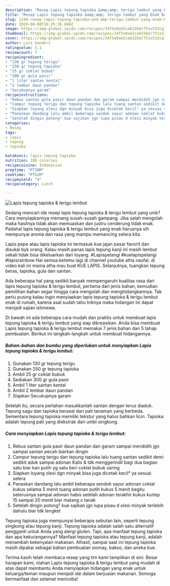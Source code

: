 ```yaml
---
description: "Resep Lapis tepung tapioka &amp;amp; terigu lembut yang Enak Banget"
title: "Resep Lapis tepung tapioka &amp;amp; terigu lembut yang Enak Banget"
slug: 1240-resep-lapis-tepung-tapioka-and-amp-terigu-lembut-yang-enak-banget
date: 2020-08-08T16:25:26.848Z
image: https://img-global.cpcdn.com/recipes/24f5e8a42ca632bd/751x532cq70/lapis-tepung-tapioka-terigu-lembut-foto-resep-utama.jpg
thumbnail: https://img-global.cpcdn.com/recipes/24f5e8a42ca632bd/751x532cq70/lapis-tepung-tapioka-terigu-lembut-foto-resep-utama.jpg
cover: https://img-global.cpcdn.com/recipes/24f5e8a42ca632bd/751x532cq70/lapis-tepung-tapioka-terigu-lembut-foto-resep-utama.jpg
author: Lura Sanders
ratingvalue: 3.1
reviewcount: 7
recipeingredient:
- "130 gr tepung terigu"
- "250 gr tepung tapioka"
- "25 gr coklat bubuk"
- "300 gr gula pasir"
- "1 liter santan kental"
- "2 lembar daun pandan"
- "Secukupnya garam"
recipeinstructions:
- "Rebus santan gula pasir daun pandan dan garam sampai mendidih jgn sampai santan pecah biarkan dingin"
- "Campur tepung terigu dan tepung tapioka lalu tuang santan sedikit demi sedikit aduk sampai adonan Kalis &amp; tdk menggerindil bagi dua bagian satu biar kan putih yg satu beri coklat bubuk saring"
- "Siapkan loyang olesi dgn minyak bisa juga dicetak kecil² ya sesuai selera"
- "Panaskan dandang lalu ambil beberapa sendok sayur adonan coklat kukus selama 5 menit tuang adonan putih kukus 5 menit begitu seterusnya sampai adonan habis setelah adonan terakhir kukus kurlep 15 sampai 20 menit biar matang x tanak"
- "Setelah dingin potong² kue sajikan jgn lupa pisau d olesi minyak terlebih dahulu biar tdk lengket"
categories:
- Resep
tags:
- lapis
- tepung
- tapioka

katakunci: lapis tepung tapioka 
nutrition: 100 calories
recipecuisine: Indonesian
preptime: "PT38M"
cooktime: "PT52M"
recipeyield: "4"
recipecategory: Lunch

---
```



![Lapis tepung tapioka &amp; terigu lembut](https://img-global.cpcdn.com/recipes/24f5e8a42ca632bd/751x532cq70/lapis-tepung-tapioka-terigu-lembut-foto-resep-utama.jpg)

Sedang mencari ide resep lapis tepung tapioka &amp; terigu lembut yang unik? Cara menyiapkannya memang susah-susah gampang. Jika salah mengolah maka hasilnya tidak akan memuaskan dan justru cenderung tidak enak. Padahal lapis tepung tapioka &amp; terigu lembut yang enak harusnya sih mempunyai aroma dan rasa yang mampu memancing selera kita.

Lapis pepe atau lapis tapioka ini termasuk kue jajan pasar favorit dan disukai byk orang. Kalau masih panas lapis tepung kanji ini masih lembut sekali tidak bisa dikeluarkan dari loyang. #Lapispelangi #kuelapispelangi #lapisrainbow Hai semua.ketemu lagi di channel youtube atha naufal. di video kali ini mama atha mau buat KUE LAPIS. Selanjutnya, tuangkan tepung beras, tapioka, gula dan santan.

Ada beberapa hal yang sedikit banyak mempengaruhi kualitas rasa dari lapis tepung tapioka &amp; terigu lembut, pertama dari jenis bahan, kemudian pemilihan bahan segar hingga cara mengolah dan menghidangkannya. Tak perlu pusing kalau ingin menyiapkan lapis tepung tapioka &amp; terigu lembut enak di rumah, karena asal sudah tahu triknya maka hidangan ini dapat menjadi sajian istimewa.


Di bawah ini ada beberapa cara mudah dan praktis untuk membuat lapis tepung tapioka &amp; terigu lembut yang siap dikreasikan. Anda bisa membuat Lapis tepung tapioka &amp; terigu lembut memakai 7 jenis bahan dan 5 tahap pembuatan. Berikut ini langkah-langkah untuk membuat hidangannya.

<!--inarticleads1-->

##### Bahan-bahan dan bumbu yang diperlukan untuk menyiapkan Lapis tepung tapioka &amp; terigu lembut:

1. Gunakan 130 gr tepung terigu
1. Gunakan 250 gr tepung tapioka
1. Ambil 25 gr coklat bubuk
1. Sediakan 300 gr gula pasir
1. Ambil 1 liter santan kental
1. Ambil 2 lembar daun pandan
1. Siapkan Secukupnya garam


Setelah itu, secara perlahan masukkanlah santan dengan terus diaduk. Tepung sagu dan tapioka berasal dari pati tanaman yang berbeda. Sementara tepung tapioka memiliki tekstur yang halus bahkan licin. Tapioka adalah tepung pati yang diekstrak dari umbi singkong. 

<!--inarticleads2-->

##### Cara menyiapkan Lapis tepung tapioka &amp; terigu lembut:

1. Rebus santan gula pasir daun pandan dan garam sampai mendidih jgn sampai santan pecah biarkan dingin
1. Campur tepung terigu dan tepung tapioka lalu tuang santan sedikit demi sedikit aduk sampai adonan Kalis &amp; tdk menggerindil bagi dua bagian satu biar kan putih yg satu beri coklat bubuk saring
1. Siapkan loyang olesi dgn minyak bisa juga dicetak kecil² ya sesuai selera
1. Panaskan dandang lalu ambil beberapa sendok sayur adonan coklat kukus selama 5 menit tuang adonan putih kukus 5 menit begitu seterusnya sampai adonan habis setelah adonan terakhir kukus kurlep 15 sampai 20 menit biar matang x tanak
1. Setelah dingin potong² kue sajikan jgn lupa pisau d olesi minyak terlebih dahulu biar tdk lengket


Tepung tapioka juga mempunyai beberapa sebutan lain, seperti tepung singkong atau tepung kanji. Tepung tapioka adalah salah satu alternatif pengganti untuk Anda yang alergi gluten. Tapi, apa manfaat tepung tapioka dan apa kekurangannya? Manfaat tepung tapioka atau tepung kanji, adalah menambah kekenyalan makanan. Alhasil, sampai saat ini tepung tapioka masih dipakai sebagai bahan pembuatan siomay, bakso, dan aneka kue. 

Terima kasih telah membaca resep yang tim kami tampilkan di sini. Besar harapan kami, olahan Lapis tepung tapioka &amp; terigu lembut yang mudah di atas dapat membantu Anda menyiapkan hidangan yang enak untuk keluarga/teman maupun menjadi ide dalam berjualan makanan. Semoga bermanfaat dan selamat mencoba!
